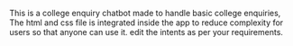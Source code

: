 This is a college enquiry chatbot made to handle basic college enquiries,
The html and css file is integrated inside the app to reduce complexity for users so that anyone can use it.
edit the intents as per your requirements.
